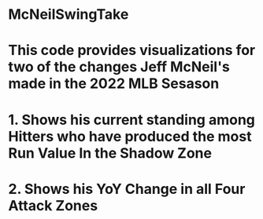# McNeilSwingTake

# This code provides visualizations for two of the changes Jeff McNeil's made in the 2022 MLB Sesason 
# 
# 1. Shows his current standing among Hitters who have produced the most Run Value In the Shadow Zone
# 
# 2. Shows his YoY Change in all Four Attack Zones 
